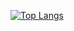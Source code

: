 [![Top Langs](https://github-readme-stats.vercel.app/api/top-langs/?username=Kim-Kwan-Ho)](https://github.com/anuraghazra/github-readme-stats)

